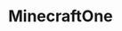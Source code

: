 ---
title: MinecraftOne
crosslinks:
- MCPE
- Minecraft
- Enhancement
- FIFA
- minecraftmaps
- MinecraftCommands
---